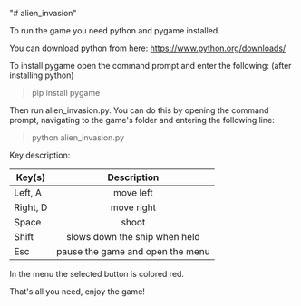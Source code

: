 "# alien_invasion" 

To run the game you need python and pygame installed.

You can download python from here: https://www.python.org/downloads/

To install pygame open the command prompt and enter the following:
(after installing python)
>pip install pygame

Then run alien_invasion.py.
You can do this by opening the command prompt, navigating to the game's 
folder and entering the following line:
>python alien_invasion.py

Key description:

| Key(s)        |Description                      |
| ------------- |:-------------------------------:|
| Left, A       | move left                       |
| Right, D      | move right                      |
| Space         | shoot                           |
| Shift         | slows down the ship when held   |
| Esc           | pause the game and open the menu|

In the menu the selected button is colored red.

That's all you need, enjoy the game!